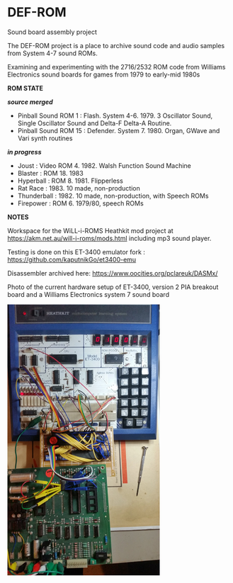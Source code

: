 # DEF-ROM
Sound board assembly project

The DEF-ROM project is a place to archive sound code and audio samples from System 4-7 sound ROMs.

Examining and experimenting with the 2716/2532 ROM code from Williams Electronics sound boards for games from 1979 to early-mid 1980s

**ROM STATE**

***source merged***
- Pinball Sound ROM 1  : Flash. System 4-6. 1979. 3 Oscillator Sound, Single Oscillator Sound and Delta-F Delta-A Routine.
- Pinball Sound ROM 15 : Defender. System 7. 1980. Organ, GWave and Vari synth routines

***in progress***
- Joust : Video ROM 4. 1982. Walsh Function Sound Machine
- Blaster : ROM 18. 1983
- Hyperball : ROM 8. 1981. Flipperless
- Rat Race : 1983. 10 made, non-production
- Thunderball : 1982. 10 made, non-production, with Speech ROMs
- Firepower : ROM 6. 1979/80, speech ROMs



**NOTES**

Workspace for the WiLL-i-ROMS Heathkit mod project at https://akm.net.au/will-i-roms/mods.html including mp3 sound player.

Testing is done on this ET-3400 emulator fork : https://github.com/kaputnikGo/et3400-emu

Disassembler archived here: https://www.oocities.org/pclareuk/DASMx/

Photo of the current hardware setup of ET-3400, version 2 PIA breakout board and a Williams Electronics system 7 sound board

<img src="https://github.com/kaputnikGo/DEF-ROM/blob/master/Def-Rom-hardware.jpg" height="612px" />
